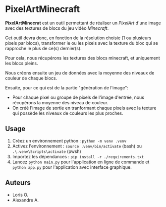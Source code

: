# PixelArtMinecraft

**PixelArtMinecrat** est un outil permettant de réaliser un *PixelArt* d'une image avec des textures de blocs du jeu vidéo *Minecraft*.

Cet outil devra donc, en fonction de la résolution choisie (1 ou plusieurs pixels par blocs), transformer le ou les pixels avec la texture du bloc qui se rapproche le plus de ce(s) dernier(s).

Pour cela, nous récupérons les textures des blocs minecraft, et uniquement les blocs pleins.

Nous créons ensuite un jeu de données avec la moyenne des niveaux de couleur de chaque blocs.

Ensuite, pour ce qui est de la partie "génération de l'image":
- Pour chaque pixel ou groupe de pixels de l'image d'entrée, nous récupérons la moyenne des niveau de couleur.
- On créé l'image de sortie en tranformant chaque pixels avec la texture qui possède les niveaux de couleurs les plus proches.

## Usage
1. Créez un environnement python : `python -m venv .venv`
2. Activez l'environnement : `source .venv/bin/activate` (bash) ou `.\.venv\Scripts\activate` (pwsh)
3. Importez les dépendances : `pip install -r ./requirements.txt`
4. Lancez `python main.py` pour l'application en ligne de commande et `python app.py` pour l'application avec interface graphique.


## Auteurs
- Loris O.
- Alexandre A.
